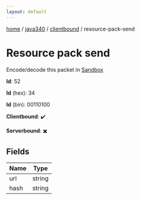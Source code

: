 ```yaml
---
layout: default
---
```


[home](/)  /  [java340](/protocol/java340)  /  [clientbound](/protocol/java340/clientbound)  /  resource-pack-send

# Resource pack send

Encode/decode this packet in [Sandbox](../../../sandbox/java340#Clientbound.ResourcePackSend)

**Id**: 52

**Id** (hex): 34

**Id** (bin): 00110100

**Clientbound**: ✔️

**Serverbound**: ✖️

## Fields

Name | Type
---|---
url | string
hash | string
